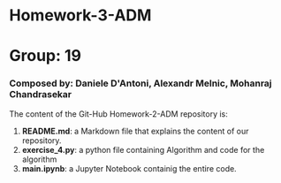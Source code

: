 # Homework-3-ADM
# Group: 19
### Composed by: Daniele D'Antoni, Alexandr Melnic, Mohanraj Chandrasekar
The content of the Git-Hub Homework-2-ADM repository is:
1. **README.md**: a Markdown file that explains the content of our repository.
2. **exercise_4.py**: a python file containing Algorithm and code for the algorithm
3. **main.ipynb**: a Jupyter Notebook containig the entire code.
